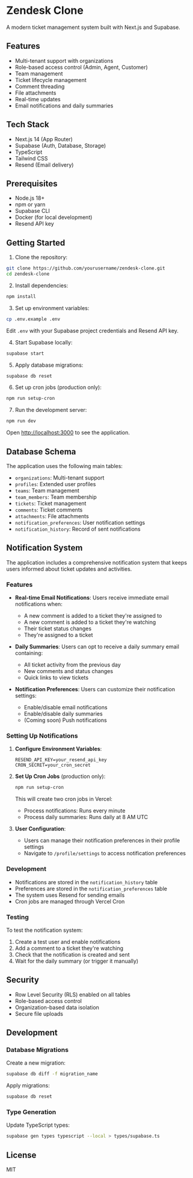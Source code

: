 # Zendesk Clone

A modern ticket management system built with Next.js and Supabase.

## Features

- Multi-tenant support with organizations
- Role-based access control (Admin, Agent, Customer)
- Team management
- Ticket lifecycle management
- Comment threading
- File attachments
- Real-time updates
- Email notifications and daily summaries

## Tech Stack

- Next.js 14 (App Router)
- Supabase (Auth, Database, Storage)
- TypeScript
- Tailwind CSS
- Resend (Email delivery)

## Prerequisites

- Node.js 18+
- npm or yarn
- Supabase CLI
- Docker (for local development)
- Resend API key

## Getting Started

1. Clone the repository:
```bash
git clone https://github.com/yourusername/zendesk-clone.git
cd zendesk-clone
```

2. Install dependencies:
```bash
npm install
```

3. Set up environment variables:
```bash
cp .env.example .env
```
Edit `.env` with your Supabase project credentials and Resend API key.

4. Start Supabase locally:
```bash
supabase start
```

5. Apply database migrations:
```bash
supabase db reset
```

6. Set up cron jobs (production only):
```bash
npm run setup-cron
```

7. Run the development server:
```bash
npm run dev
```

Open [http://localhost:3000](http://localhost:3000) to see the application.

## Database Schema

The application uses the following main tables:

- `organizations`: Multi-tenant support
- `profiles`: Extended user profiles
- `teams`: Team management
- `team_members`: Team membership
- `tickets`: Ticket management
- `comments`: Ticket comments
- `attachments`: File attachments
- `notification_preferences`: User notification settings
- `notification_history`: Record of sent notifications

## Notification System

The application includes a comprehensive notification system that keeps users informed about ticket updates and activities.

### Features

- **Real-time Email Notifications**: Users receive immediate email notifications when:
  - A new comment is added to a ticket they're assigned to
  - A new comment is added to a ticket they're watching
  - Their ticket status changes
  - They're assigned to a ticket

- **Daily Summaries**: Users can opt to receive a daily summary email containing:
  - All ticket activity from the previous day
  - New comments and status changes
  - Quick links to view tickets

- **Notification Preferences**: Users can customize their notification settings:
  - Enable/disable email notifications
  - Enable/disable daily summaries
  - (Coming soon) Push notifications

### Setting Up Notifications

1. **Configure Environment Variables**:
   ```env
   RESEND_API_KEY=your_resend_api_key
   CRON_SECRET=your_cron_secret
   ```

2. **Set Up Cron Jobs** (production only):
   ```bash
   npm run setup-cron
   ```
   This will create two cron jobs in Vercel:
   - Process notifications: Runs every minute
   - Process daily summaries: Runs daily at 8 AM UTC

3. **User Configuration**:
   - Users can manage their notification preferences in their profile settings
   - Navigate to `/profile/settings` to access notification preferences

### Development

- Notifications are stored in the `notification_history` table
- Preferences are stored in the `notification_preferences` table
- The system uses Resend for sending emails
- Cron jobs are managed through Vercel Cron

### Testing

To test the notification system:

1. Create a test user and enable notifications
2. Add a comment to a ticket they're watching
3. Check that the notification is created and sent
4. Wait for the daily summary (or trigger it manually)

## Security

- Row Level Security (RLS) enabled on all tables
- Role-based access control
- Organization-based data isolation
- Secure file uploads

## Development

### Database Migrations

Create a new migration:
```bash
supabase db diff -f migration_name
```

Apply migrations:
```bash
supabase db reset
```

### Type Generation

Update TypeScript types:
```bash
supabase gen types typescript --local > types/supabase.ts
```

## License

MIT 
